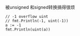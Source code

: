被unsigned 和signed转换搞得很烦

```
// -1 overflow uint
// fmt.Println(-1, uint(-1))
a := -1
fmt.Println(uint(a))
```